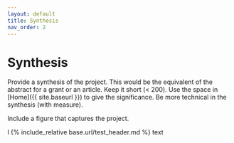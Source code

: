 ```yaml
---
layout: default
title: Synthesis
nav_order: 2
---
```


# Synthesis

Provide a synthesis of the project. This would be the equivalent of the abstract for a grant or an article. Keep it short (< 200). Use the space in [Home]({{ site.baseurl }}) to give the significance. Be more technical in the synthesis (with measure).

Include a figure that captures the project.

l
{% include_relative base.url/test_header.md %}
text
